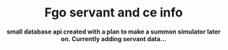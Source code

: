 <h1 align = "center"><b>Fgo servant and ce info </b></h1>
<div align = "center">
    <p><b> 
        small database api created with a plan to make a summon simulator later on. Currently adding servant data...
    </b></p>
</div>
